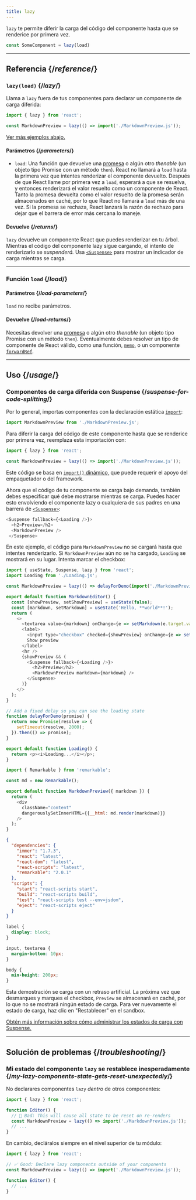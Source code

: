 ```yaml
---
title: lazy
---
```


<Intro>

`lazy` te permite diferir la carga del código del componente hasta que se renderice por primera vez.

```js
const SomeComponent = lazy(load)
```

</Intro>

<InlineToc />

---

## Referencia {/*reference*/}

### `lazy(load)` {/*lazy*/}

Llama a `lazy` fuera de tus componentes para declarar un componente de carga diferida:

```js
import { lazy } from 'react';

const MarkdownPreview = lazy(() => import('./MarkdownPreview.js'));
```

[Ver más ejemplos abajo.](#usage)

#### Parámetros {/*parameters*/}

- `load`: Una función que devuelve una [promesa](https://developer.mozilla.org/es/docs/Web/JavaScript/Reference/Global_Objects/Promise) o algún otro _thenable_ (un objeto tipo Promise con un método `then`). React no llamará a `load` hasta la primera vez que intentes renderizar el componente devuelto. Después de que React llame por primera vez a `load`, esperará a que se resuelva, y entonces renderizará el valor resuelto como un componente de React. Tanto la promesa devuelta como el valor resuelto de la promesa serán almacenados en caché, por lo que React no llamará a `load` más de una vez. Si la promesa se rechaza, React lanzará la razón de rechazo para dejar que el barrera de error más cercana lo maneje.

#### Devuelve {/*returns*/}

`lazy` devuelve un componente React que puedes renderizar en tu árbol. Mientras el código del componente lazy sigue cargando, el intento de renderizarlo se _suspenderá._ Usa [`<Suspense>`](/apis/react/Suspense) para mostrar un indicador de carga mientras se carga.

---

### Función `load` {/*load*/}

#### Parámetros {/*load-parameters*/}

`load` no recibe parámetros.

#### Devuelve {/*load-returns*/}

Necesitas devolver una [promesa](https://developer.mozilla.org/es/docs/Web/JavaScript/Reference/Global_Objects/Promise) o algún otro _thenable_ (un objeto tipo Promise con un método `then`). Eventualmente debes resolver un tipo de componente de React válido, como una función, [`memo`](/api/react/memo), o un componente [`forwardRef`](/api/react/forwardRef).

---

## Uso {/*usage*/}

### Componentes de carga diferida con Suspense {/*suspense-for-code-splitting*/}

Por lo general, importas componentes con la declaración estática [`import`](https://developer.mozilla.org/en-US/docs/Web/JavaScript/Reference/Statements/import):

```js
import MarkdownPreview from './MarkdownPreview.js';
```

Para diferir la carga del código de este componente hasta que se renderice por primera vez, reemplaza esta importación con:

```js
import { lazy } from 'react';

const MarkdownPreview = lazy(() => import('./MarkdownPreview.js'));
```

Este código se basa en [`import()` dinámico,](https://developer.mozilla.org/en-US/docs/Web/JavaScript/Reference/Operators/import) que puede requerir el apoyo del empaquetador o del framework.

Ahora que el código de tu componente se carga bajo demanda, también debes especificar qué debe mostrarse mientras se carga. Puedes hacer esto envolviendo el componente lazy o cualquiera de sus padres en una barrera de [`<Suspense>`](/reference/react/Suspense):

```js {1,4}
<Suspense fallback={<Loading />}>
  <h2>Preview</h2>
  <MarkdownPreview />
 </Suspense>
```

En este ejemplo, el código para `MarkdownPreview` no se cargará hasta que intentes renderizarlo. Si `MarkdownPreview` aún no se ha cargado, `Loading` se mostrará en su lugar. Intenta marcar el checkbox:

<Sandpack>

```js App.js
import { useState, Suspense, lazy } from 'react';
import Loading from './Loading.js';

const MarkdownPreview = lazy(() => delayForDemo(import('./MarkdownPreview.js')));

export default function MarkdownEditor() {
  const [showPreview, setShowPreview] = useState(false);
  const [markdown, setMarkdown] = useState('Hello, **world**!');
  return (
    <>
      <textarea value={markdown} onChange={e => setMarkdown(e.target.value)} />
      <label>
        <input type="checkbox" checked={showPreview} onChange={e => setShowPreview(e.target.checked)} />
        Show preview
      </label>
      <hr />
      {showPreview && (
        <Suspense fallback={<Loading />}>
          <h2>Preview</h2>
          <MarkdownPreview markdown={markdown} />
        </Suspense>
      )}
    </>
  );
}

// Add a fixed delay so you can see the loading state
function delayForDemo(promise) {
  return new Promise(resolve => {
    setTimeout(resolve, 2000);
  }).then(() => promise);
}
```

```js Loading.js
export default function Loading() {
  return <p><i>Loading...</i></p>;
}
```

```js MarkdownPreview.js
import { Remarkable } from 'remarkable';

const md = new Remarkable();

export default function MarkdownPreview({ markdown }) {
  return (
    <div
      className="content"
      dangerouslySetInnerHTML={{__html: md.render(markdown)}}
    />
  );
}
```

```json package.json hidden
{
  "dependencies": {
    "immer": "1.7.3",
    "react": "latest",
    "react-dom": "latest",
    "react-scripts": "latest",
    "remarkable": "2.0.1"
  },
  "scripts": {
    "start": "react-scripts start",
    "build": "react-scripts build",
    "test": "react-scripts test --env=jsdom",
    "eject": "react-scripts eject"
  }
}
```

```css
label {
  display: block;
}

input, textarea {
  margin-bottom: 10px;
}

body {
  min-height: 200px;
}
```

</Sandpack>

Esta demostración se carga con un retraso artificial. La próxima vez que desmarques y marques el checkbox, `Preview` se almacenará en caché, por lo que no se mostrará ningún estado de carga. Para ver nuevamente el estado de carga, haz clic en "Restablecer" en el sandbox.

[Obtén más información sobre cómo administrar los estados de carga con Suspense.](/reference/react/Suspense)

---

## Solución de problemas {/*troubleshooting*/}

### Mi estado del componente `lazy` se restablece inesperadamente {/*my-lazy-components-state-gets-reset-unexpectedly*/}

No declarares componentes `lazy` _dentro_ de otros componentes:

```js {4-5}
import { lazy } from 'react';

function Editor() {
  // 🔴 Bad: This will cause all state to be reset on re-renders
  const MarkdownPreview = lazy(() => import('./MarkdownPreview.js'));
  // ...
}
```

En cambio, decláralos siempre en el nivel superior de tu módulo:

```js {3-4}
import { lazy } from 'react';

// ✅ Good: Declare lazy components outside of your components
const MarkdownPreview = lazy(() => import('./MarkdownPreview.js'));

function Editor() {
  // ...
}
```
